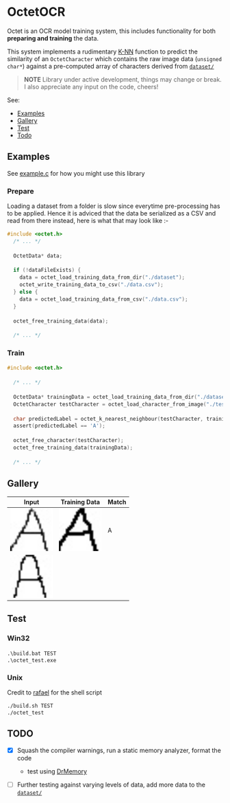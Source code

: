 # OctetOCR

Octet is an OCR model training system, this includes functionality for both **preparing and training** the data.

This system implements a rudimentary [K-NN](https://www.ibm.com/topics/knn) function to predict the similarity of an `OctetCharacter` which contains the raw image data (`unsigned char*`) against a pre-computed array of characters derived from  [`dataset/`](./dataset)

> **NOTE**
> Library under active development, things may change or break. I also appreciate any input on the code, cheers!

See:
- [Examples](#examples)
- [Gallery](#gallery)
- [Test](#Test)
- [Todo](#todo)

## Examples

See [example.c](./example.c) for how you might use this library 

### Prepare

Loading a dataset from a folder is slow since everytime pre-processing has to be applied. Hence it is adviced that the data be serialized as a CSV and read from there instead, here is what that may look like :-

```c
#include <octet.h>
  /* ... */

  OctetData* data;

  if (!dataFileExists) {
    data = octet_load_training_data_from_dir("./dataset");
    octet_write_training_data_to_csv("./data.csv");
  } else {
    data = octet_load_training_data_from_csv("./data.csv");
  }

  octet_free_training_data(data);

  /* ... */
```

### Train

```c
#include <octet.h>

  /* ... */

  OctetData* trainingData = octet_load_training_data_from_dir("./dataset");
  OctetCharacter testCharacter = octet_load_character_from_image("./tests/test_data/test-A.jpg");

  char predictedLabel = octet_k_nearest_neighbour(testCharacter, trainingData, /* k */ 3);
  assert(predictedLabel == 'A');

  octet_free_character(testCharacter);
  octet_free_training_data(trainingData);

  /* ... */
```

## Gallery

<!-- | <img src="./tests/test_data/test-A-cursive.jpg" width="100" /> |                                           |       | !-->

| Input                                                          | Training Data                             | Match |
|----------------------------------------------------------------|-------------------------------------------|-------|
| <img src="./tests/test_data/test-A.jpg" width="100" />         | <img src="./dataset/A.jpg" width="100" /> | A     |
| <img src="./tests/test_data/test-A-rounded.jpg" width="100" /> |                                           |       |

## Test

### Win32

```console
.\build.bat TEST
.\octet_test.exe
```

### Unix

Credit to [rafael](https://github.com/rarafael) for the shell script

```console
./build.sh TEST
./octet_test
```


## TODO

- [X] Squash the compiler warnings, run a static memory analyzer, format the code 
  - test using [DrMemory](https://drmemory.org/)
- [ ] Further testing against varying levels of data, add more data to the [`dataset/`](./dataset)


